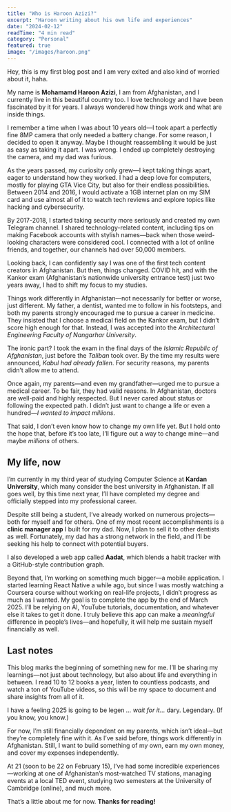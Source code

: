 ```yaml
---
title: "Who is Haroon Azizi?"
excerpt: "Haroon writing about his own life and experiences"
date: "2024-02-12"
readTime: "4 min read"
category: "Personal"
featured: true
image: "/images/haroon.png"
---
```


Hey, this is my first blog post and I am very exited and also kind of worried about it, haha.

My name is **Mohamamd Haroon Azizi**, I am from Afghanistan, and I currently live in this beautiful country too. I love technology and I have been fascinated by it for years. I always wondered how things work and what are inside things.

I remember a time when I was about 10 years old—I took apart a perfectly fine 8MP camera that only needed a battery change. For some reason, I decided to open it anyway. Maybe I thought reassembling it would be just as easy as taking it apart. I was wrong. I ended up completely destroying the camera, and my dad was furious.

As the years passed, my curiosity only grew—I kept taking things apart, eager to understand how they worked. I had a deep love for computers, mostly for playing GTA Vice City, but also for their endless possibilities. Between 2014 and 2016, I would activate a 1GB internet plan on my SIM card and use almost all of it to watch tech reviews and explore topics like hacking and cybersecurity.

By 2017-2018, I started taking security more seriously and created my own Telegram channel. I shared technology-related content, including tips on making Facebook accounts with stylish names—back when those weird-looking characters were considered cool. I connected with a lot of online friends, and together, our channels had over 50,000 members.

Looking back, I can confidently say I was one of the first tech content creators in Afghanistan. But then, things changed. COVID hit, and with the Kankor exam (Afghanistan’s nationwide university entrance test) just two years away, I had to shift my focus to my studies.

Things work differently in Afghanistan—not necessarily for better or worse, just different. My father, a dentist, wanted me to follow in his footsteps, and both my parents strongly encouraged me to pursue a career in medicine. They insisted that I choose a medical field on the Kankor exam, but I didn’t score high enough for that. Instead, I was accepted into the _Architectural Engineering Faculty of Nangarhar University_.

The ironic part? I took the exam in the final days of the _Islamic Republic of Afghanistan_, just before the _Taliban_ took over. By the time my results were announced, _Kabul had already fallen_. For security reasons, my parents didn’t allow me to attend.

Once again, my parents—and even my grandfather—urged me to pursue a medical career. To be fair, they had valid reasons. In Afghanistan, doctors are well-paid and highly respected. But I never cared about status or following the expected path. I didn’t just want to change a life or even a hundred—_I wanted to impact millions_.

That said, I don’t even know how to change my own life yet. But I hold onto the hope that, before it’s too late, I’ll figure out a way to change mine—and maybe _millions_ of others.

## My life, now

I’m currently in my third year of studying Computer Science at **Kardan University**, which many consider the best university in Afghanistan. If all goes well, by this time next year, I’ll have completed my degree and officially stepped into my professional career.

Despite still being a student, I’ve already worked on numerous projects—both for myself and for others. One of my most recent accomplishments is a **clinic manager app** I built for my dad. Now, I plan to sell it to other dentists as well. Fortunately, my dad has a strong network in the field, and I’ll be seeking his help to connect with potential buyers.

I also developed a web app called **Aadat**, which blends a habit tracker with a GitHub-style contribution graph.

Beyond that, I’m working on something much bigger—a mobile application. I started learning React Native a while ago, but since I was mostly watching a Coursera course without working on real-life projects, I didn’t progress as much as I wanted.
My goal is to complete the app by the end of March 2025. I’ll be relying on AI, YouTube tutorials, documentation, and whatever else it takes to get it done. I truly believe this app can make a _meaningful_ difference in people’s lives—and hopefully, it will help me sustain myself financially as well.

## Last notes

This blog marks the beginning of something new for me. I’ll be sharing my learnings—not just about technology, but also about life and everything in between. I read 10 to 12 books a year, listen to countless podcasts, and watch a ton of YouTube videos, so this will be my space to document and share insights from all of it.

I have a feeling 2025 is going to be legen _… wait for it…_ dary. Legendary. (If you know, you know.)

For now, I’m still financially dependent on my parents, which isn’t ideal—but they’re completely fine with it. As I’ve said before, things work differently in Afghanistan. Still, I want to build something of my own, earn my own money, and cover my expenses independently.

At 21 (soon to be 22 on February 15), I’ve had some incredible experiences—working at one of Afghanistan’s most-watched TV stations, managing events at a local TED event, studying two semesters at the University of Cambridge (online), and much more.

That’s a little about me for now. **Thanks for reading!**
